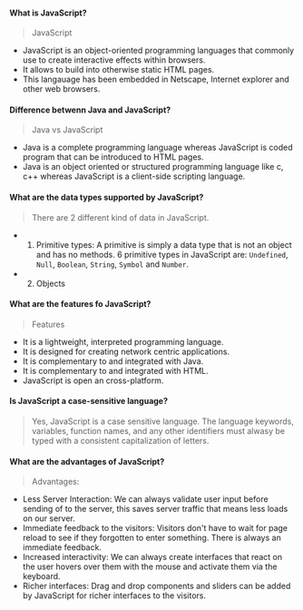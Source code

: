 #### What is JavaScript?
> JavaScript
  - JavaScript is an object-oriented programming languages that commonly use to create interactive effects within browsers.
  - It allows to build into otherwise static HTML pages.
  - This langauage has been embedded in Netscape, Internet explorer and other web browsers.

#### Difference betwenn Java and JavaScript?
> Java vs JavaScript
  - Java is a complete programming language whereas JavaScript is coded program that can be introduced to HTML pages.
  - Java is an object oriented or structured programming language like c, c++ whereas JavaScript is a client-side scripting language.

#### What are the data types supported by JavaScript?
> There are 2 different kind of data in JavaScript.
  - 1. Primitive types: A primitive is simply a data type that is not an object and has no methods. 6 primitive types in JavaScript are: `Undefined`, `Null`, `Boolean`, `String`, `Symbol` and `Number`.
  - 2. Objects

#### What are the features fo JavaScript?
> Features
  - It is a lightweight, interpreted programming language.
  - It is designed for creating network centric applications.
  - It is complementary to and integrated with Java.
  - It is complementary to and integrated with HTML.
  - JavaScript is open an cross-platform.

#### Is JavaScript a case-sensitive language?
> Yes, JavaScript is a case sensitive language. The language keywords, variables, function names, and any other identifiers must alwasy be typed with a consistent capitalization of letters.

#### What are the advantages of JavaScript?
> Advantages:
  - Less Server Interaction: We can always validate user input before sending of to the server, this saves server traffic that means less loads on our server.
  - Immediate feedback to the visitors: Visitors don't have to wait for page reload to see if they forgotten to enter something. There is always an immediate feedback.
  - Increased interactivity: We can always create interfaces that react on the user hovers over them with the mouse and activate them via the keyboard.
  - Richer interfaces: Drag and drop components and sliders can be added by JavaScript for richer interfaces to the visitors.